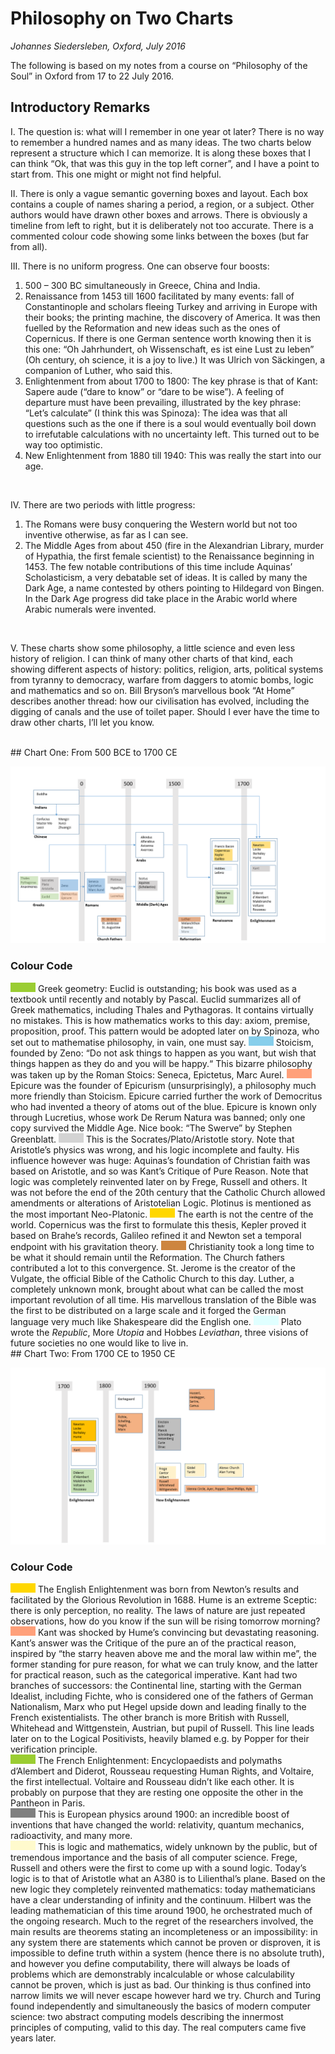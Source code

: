 
# Philosophy on Two Charts

*Johannes Siedersleben, Oxford, July 2016*

The following is based on my notes from a course on “Philosophy of the Soul” in 
Oxford from 17 to 22 July 2016.

## Introductory Remarks

I. The question is: what will I remember in one year ot later? 
There is no way to remember a hundred names and as many ideas. 
The two charts below represent a structure which I can memorize. It is along
these boxes that I can think “Ok, that was this guy in the top left corner”, 
and I have a point to start from. This one might or might not find helpful.


II. There is only a vague semantic governing boxes and layout. 
Each box contains a couple of names sharing a period, a region, or a subject. 
Other authors would have drawn other boxes and arrows. 
There is obviously a timeline from left to right, but it is deliberately not too accurate. 
There is a commented colour code showing some links between the boxes (but far from all).


III. There is no uniform progress. One can observe four boosts:
   1. 500 – 300 BC simultaneously in Greece, China and India. 
   2. Renaissance from 1453 till 1600 facilitated by many events: fall of Constantinople 
   and scholars fleeing Turkey and arriving in Europe with their books; the printing machine, 
   the discovery of America. It was then fuelled by the Reformation and new ideas such as 
   the ones of Copernicus. If there is one German sentence worth knowing then it is this one:
   “Oh Jahrhundert, oh Wissenschaft, es ist eine Lust zu leben” 
   (Oh century, oh science, it is a joy to live.) 
   It was Ulrich von Säckingen, a companion of Luther, who said this. 
   3. Enlightenment from about 1700 to 1800: The key phrase is that of Kant: 
   Sapere aude (“dare to know” or “dare to be wise”). A feeling of departure must have been prevailing,
   illustrated by the key phrase: “Let’s calculate” (I think this was Spinoza): 
   The idea was that all questions such as the one if there is a soul would eventually boil down to
   irrefutable calculations with no uncertainty left. This turned out to be way too optimistic. 
   4. New Enlightenment from 1880 till 1940: This was really the start into our age.
   
<br>

IV. There are two periods with little progress:
   1. The Romans were busy conquering the Western world but not too inventive otherwise, as far as I can see.
   2. The Middle Ages from about 450 (fire in the Alexandrian Library, murder of Hypathia, 
   the first female scientist) to the Renaissance beginning in 1453. The few notable
   contributions of this time include Aquinas’ Scholasticism, a very debatable set of ideas. 
   It is called by many the Dark Age, a name contested by others pointing to Hildegard von Bingen.
   In the Dark Age progress did take place in the Arabic world where Arabic numerals were invented.

<br>

V. These charts show some philosophy, a little science and even less history of religion. 
I can think of many other charts of that kind, each showing different aspects of history: politics,
religion, arts, political systems from tyranny to democracy, warfare from daggers to atomic bombs, 
logic and mathematics and so on. Bill Bryson’s marvellous book “At Home” describes
another thread: how our civilisation has evolved, including the digging of canals and the use of toilet paper. 
Should I ever have the time to draw other charts, I’ll let you know.

<br>
## Chart One: From 500 BCE to 1700 CE

![chart1](philo-chart1.png)

### Colour Code

<svg width="40" height="15">
  <rect width="50" height="15" fill="yellowgreen" />
  Sorry, your browser does not support inline SVG.
</svg> 
Greek geometry: Euclid is outstanding; his book was used as a textbook until recently and notably by Pascal. 
Euclid summarizes all of Greek mathematics, including Thales and Pythagoras. It contains virtually no mistakes. 
This is how mathematics works to this day: axiom, premise, proposition, proof. 
This pattern would be adopted later on by Spinoza, who set out to mathematise philosophy, in vain, one must say.

<svg width="40" height="15">
  <rect width="50" height="15" fill="skyblue" />
  Sorry, your browser does not support inline SVG.
</svg>
Stoicism, founded by Zeno: “Do not ask things to happen as you want, 
but wish that things happen as they do and you will be happy.“ 
This bizarre philosophy was taken up by the Roman Stoics: Seneca, Epictetus, Marc Aurel.

<svg width="40" height="15">
  <rect width="50" height="15" fill="lightsalmon" />
  Sorry, your browser does not support inline SVG.
</svg>
Epicure was the founder of Epicurism (unsurprisingly), a philosophy much more friendly than Stoicism. 
Epicure carried further the work of Democritus who had invented a theory of atoms out of the blue. 
Epicure is known only through Lucretius, whose work De Rerum Natura was banned; 
only one copy survived the Middle Age. Nice book: “The Swerve” by Stephen Greenblatt.

<svg width="40" height="15">
  <rect width="50" height="15" fill="lightgrey" />
  Sorry, your browser does not support inline SVG.
</svg>
This is the Socrates/Plato/Aristotle story. Note that Aristotle’s physics was wrong, 
and his logic incomplete and faulty. His influence however was huge: Aquinas’s foundation 
of Christian faith was based on Aristotle, and so was Kant’s Critique of Pure Reason. 
Note that logic was completely reinvented later on by Frege, Russell and others. 
It was not before the end of the 20th century that the Catholic Church allowed 
amendments or alterations of Aristotelian Logic. Plotinus is mentioned as the most 
important Neo-Platonic.

<svg width="40" height="15">
  <rect width="50" height="15" fill="gold" />
  Sorry, your browser does not support inline SVG.
</svg>
The earth is not the centre of the world. Copernicus was the first to formulate this thesis, 
Kepler proved it based on Brahe’s records, Galileo refined it and Newton set a temporal
endpoint with his gravitation theory.

<svg width="40" height="15">
  <rect width="50" height="15" fill="peru" />
  Sorry, your browser does not support inline SVG.
</svg>
Christianity took a long time to be what it should remain until the Reformation. 
The Church fathers contributed a lot to this convergence. St. Jerome is the creator of the Vulgate,
the official Bible of the Catholic Church to this day. 
Luther, a completely unknown monk, brought about what can be called the most important revolution of all time. 
His marvellous translation of the Bible was the first to be distributed on a large scale and it forged the 
German language very much like Shakespeare did the English one.

<svg width="40" height="15">
  <rect width="50" height="15" fill="lightcyan" />
  Sorry, your browser does not support inline SVG.
</svg> 
Plato wrote the <em>Republic</em>, More <em>Utopia</em> and Hobbes <em>Leviathan</em>, 
three visions of future societies no one would like to live in.

<br>
## Chart Two: From 1700 CE to 1950 CE

![chart1](philo-chart2.png)

### Colour Code

<svg width="40" height="15">
  <rect width="50" height="15" fill="gold" />
  Sorry, your browser does not support inline SVG.
</svg>
The English Enlightenment was born from Newton’s results and facilitated 
by the Glorious Revolution in 1688. Hume is an extreme Sceptic: there is only perception, no reality.
The laws of nature are just repeated observations, how do you know if the sun will be rising tomorrow morning?

<br>
<svg width="40" height="15">
  <rect width="50" height="15" fill="lightsalmon" />
  Sorry, your browser does not support inline SVG.
</svg>
Kant was shocked by Hume’s convincing but devastating reasoning. 
Kant’s answer was the Critique of the pure an of the practical reason, inspired by 
“the starry heaven above me and the moral law within me”, 
the former standing for pure reason, for what we can truly know, 
and the latter for practical reason, such as the categorical imperative. 
Kant had two branches of successors: the Continental line, starting with the German Idealist, 
including Fichte, who is considered one of the fathers of German Nationalism, Marx who
put Hegel upside down and leading finally to the French existentialists. 
The other branch is more British with Russell, Whitehead and Wittgenstein, Austrian, but pupil of
Russell. This line leads later on to the Logical Positivists, 
heavily blamed e.g. by Popper for their verification principle.


<br>
<svg width="40" height="15">
  <rect width="50" height="15" fill="yellowgreen" />
  Sorry, your browser does not support inline SVG.
</svg>
The French Enlightenment: Encyclopaedists and polymaths d’Alembert and Diderot, 
Rousseau requesting Human Rights, and Voltaire, the first intellectual. Voltaire and Rousseau
didn’t like each other. It is probably on purpose that they are resting 
one opposite the other in the Pantheon in Paris.


<br>
<svg width="40" height="15">
  <rect width="50" height="15" fill="grey" />
  Sorry, your browser does not support inline SVG.
</svg>
This is European physics around 1900: an incredible boost of inventions 
that have changed the world: relativity, quantum mechanics, radioactivity, and many more.

<br>
<svg width="40" height="15">
  <rect width="50" height="15" fill="lemonchiffon" />
  Sorry, your browser does not support inline SVG.
</svg>
This is logic and mathematics, widely unknown by the public, but of tremendous importance 
and the basis of all computer science. Frege, Russell and others were the first to
come up with a sound logic. Today’s logic is to that of Aristotle what an A380 is to Lilienthal’s plane. 
Based on the new logic they completely reinvented mathematics: 
today mathematicians have a clear understanding of infinity and the continuum. 
Hilbert was the leading mathematician of this time around 1900, he orchestrated much of the ongoing
research. Much to the regret of the researchers involved, the main results are theorems stating an 
incompleteness or an impossibility: in any system there are statements which
cannot be proven or disproven, it is impossible to define truth within a system 
(hence there is no absolute truth), and however you define computability, there will always be
loads of problems which are demonstrably incalculable or whose calculability cannot be proven, 
which is just as bad. Our thinking is thus confined into narrow limits we will
never escape however hard we try. Church and Turing found independently and simultaneously 
the basics of modern computer science: two abstract computing models
describing the innermost principles of computing, valid to this day. 
The real computers came five years later.
